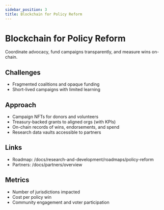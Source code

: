 ```yaml
---
sidebar_position: 3
title: Blockchain for Policy Reform
---
```


# Blockchain for Policy Reform

Coordinate advocacy, fund campaigns transparently, and measure wins on-chain.

## Challenges

- Fragmented coalitions and opaque funding
- Short-lived campaigns with limited learning

## Approach

- Campaign NFTs for donors and volunteers
- Treasury-backed grants to aligned orgs (with KPIs)
- On-chain records of wins, endorsements, and spend
- Research data vaults accessible to partners

## Links

- Roadmap: /docs/research-and-development/roadmaps/policy-reform
- Partners: /docs/partners/overview

## Metrics

- Number of jurisdictions impacted
- Cost per policy win
- Community engagement and voter participation

